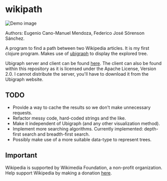# wikipath

![Demo image](https://raw.github.com/keidesu/wikipath/master/demo.png)

Authors: Eugenio Cano-Manuel Mendoza, Federico José Sörenson Sánchez.

A program to find a path between two Wikipedia articles. It is my first
clojure program. Makes use of [ubigraph](http://ubietylab.net/ubigraph/) to
display the explored tree.

Ubigraph server and client can be found
[here](http://ubietylab.net/ubigraph/content/Downloads/index.php). The client
can also be found within this repository as it is licensed under the Apache
License, Version 2.0. I cannot distribute the server, you'll have to download
it from the Ubigraph website.

## TODO

 * Provide a way to cache the results so we don't make unnecessary requests.
 * Refactor messy code, hard-coded strings and the like.
 * Make it independent of Ubigraph (and any other visualization method).
 * Implement more searching algorithms. Currently implemented: depth-first search and breadth-first search.
 * Possibly make use of a more suitable data-type to represent trees.

## Important

Wikipedia is supported by Wikimedia Foundation, a non-profit organization.
Help support Wikipedia by making a donation [here](https://donate.wikimedia.org/w/index.php?title=Special:FundraiserLandingPage&country=ES&uselang=en&utm_medium=spontaneous&utm_source=fr-redir&utm_campaign=spontaneous).
